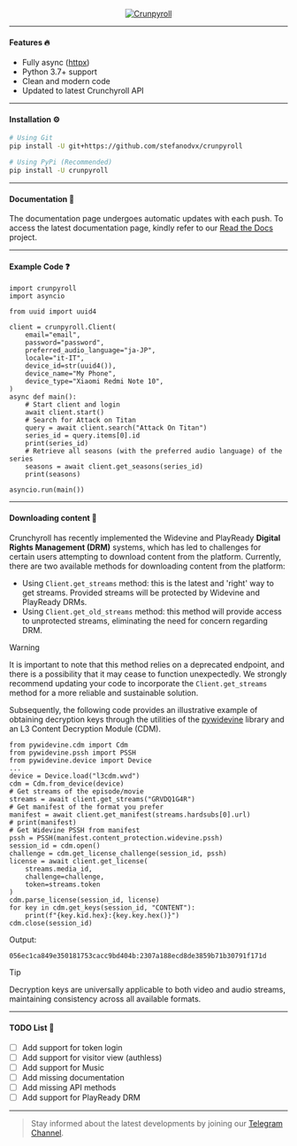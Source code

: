 <p align="center">
    <a href="https://github.com/stefanodvx/crunpyroll">
        <img src="https://github.com/stefanodvx/crunpyroll/assets/69367859/255bd391-3a7c-44f1-bf8c-08de275e73e9" alt="Crunpyroll">
    </a>
</p>

---

#### Features 🔥
- Fully async ([httpx](https://www.python-httpx.org/))
- Python 3.7+ support
- Clean and modern code
- Updated to latest Crunchyroll API

---

#### Installation ⚙️
```bash
# Using Git
pip install -U git+https://github.com/stefanodvx/crunpyroll

# Using PyPi (Recommended)
pip install -U crunpyroll
```

---

#### Documentation 📄
The documentation page undergoes automatic updates with each push. To access the latest documentation page, kindly refer to our [Read the Docs](https://crunpyroll.readthedocs.io/) project.

---

#### Example Code ❓
```py3
import crunpyroll
import asyncio

from uuid import uuid4

client = crunpyroll.Client(
    email="email",
    password="password",
    preferred_audio_language="ja-JP",
    locale="it-IT",
    device_id=str(uuid4()),
    device_name="My Phone",
    device_type="Xiaomi Redmi Note 10",
)
async def main():
    # Start client and login
    await client.start()
    # Search for Attack on Titan
    query = await client.search("Attack On Titan")
    series_id = query.items[0].id
    print(series_id)
    # Retrieve all seasons (with the preferred audio language) of the series
    seasons = await client.get_seasons(series_id)
    print(seasons)

asyncio.run(main())
```

---

#### Downloading content 🔑
Crunchyroll has recently implemented the Widevine and PlayReady **Digital Rights Management (DRM)** systems, which has led to challenges for certain users attempting to download content from the platform. Currently, there are two available methods for downloading content from the platform:
- Using `Client.get_streams` method: this is the latest and 'right' way to get streams. Provided streams will be protected by Widevine and PlayReady DRMs.
- Using `Client.get_old_streams` method: this method will provide access to unprotected streams, eliminating the need for concern regarding DRM.
> [!WARNING]
> It is important to note that this method relies on a deprecated endpoint, and there is a possibility that it may cease to function unexpectedly. We strongly recommend updating your code to incorporate the `Client.get_streams` method for a more reliable and sustainable solution.

Subsequently, the following code provides an illustrative example of obtaining decryption keys through the utilities of the [pywidevine](https://github.com/devine-dl/pywidevine) library and an L3 Content Decryption Module (CDM).
```py3
from pywidevine.cdm import Cdm
from pywidevine.pssh import PSSH
from pywidevine.device import Device
...
device = Device.load("l3cdm.wvd")
cdm = Cdm.from_device(device)
# Get streams of the episode/movie
streams = await client.get_streams("GRVDQ1G4R")
# Get manifest of the format you prefer
manifest = await client.get_manifest(streams.hardsubs[0].url)
# print(manifest)
# Get Widevine PSSH from manifest
pssh = PSSH(manifest.content_protection.widevine.pssh)
session_id = cdm.open()
challenge = cdm.get_license_challenge(session_id, pssh)
license = await client.get_license(
    streams.media_id,
    challenge=challenge,
    token=streams.token
)
cdm.parse_license(session_id, license)
for key in cdm.get_keys(session_id, "CONTENT"):
    print(f"{key.kid.hex}:{key.key.hex()}")
cdm.close(session_id)
```
Output:
```bash
056ec1ca849e350181753cacc9bd404b:2307a188ecd8de3859b71b30791f171d
```
> [!TIP]
> Decryption keys are universally applicable to both video and audio streams, maintaining consistency across all available formats.

---

#### TODO List 📄
- [ ] Add support for token login
- [ ] Add support for visitor view (authless)
- [ ] Add support for Music
- [ ] Add missing documentation
- [ ] Add missing API methods
- [ ] Add support for PlayReady DRM

---

> Stay informed about the latest developments by joining our [Telegram Channel](https://t.me/crunpyroll).